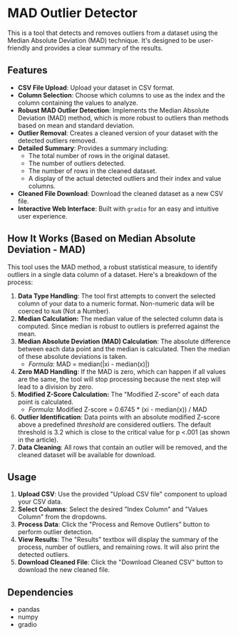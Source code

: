 # MAD Outlier Detector

This is a tool that detects and removes outliers from a dataset using the Median Absolute Deviation (MAD) technique. It's designed to be user-friendly and provides a clear summary of the results.

## Features

-   **CSV File Upload**: Upload your dataset in CSV format.
-   **Column Selection**: Choose which columns to use as the index and the column containing the values to analyze.
-   **Robust MAD Outlier Detection**: Implements the Median Absolute Deviation (MAD) method, which is more robust to outliers than methods based on mean and standard deviation.
-   **Outlier Removal**: Creates a cleaned version of your dataset with the detected outliers removed.
-   **Detailed Summary**:  Provides a summary including:
    -   The total number of rows in the original dataset.
    -   The number of outliers detected.
    -   The number of rows in the cleaned dataset.
    -   A display of the actual detected outliers and their index and value columns.
-   **Cleaned File Download**: Download the cleaned dataset as a new CSV file.
-   **Interactive Web Interface**: Built with `gradio` for an easy and intuitive user experience.

## How It Works (Based on Median Absolute Deviation - MAD)

This tool uses the MAD method, a robust statistical measure, to identify outliers in a single data column of a dataset.  Here's a breakdown of the process:

1.  **Data Type Handling**: The tool first attempts to convert the selected column of your data to a numeric format. Non-numeric data will be coerced to `NaN` (Not a Number).
2.  **Median Calculation:** The median value of the selected column data is computed. Since median is robust to outliers is preferred against the mean.
3.  **Median Absolute Deviation (MAD) Calculation**: The absolute difference between each data point and the median is calculated. Then the median of these absolute deviations is taken.
    -   *Formula:* MAD =  median(|xi - median(x)|)
4. **Zero MAD Handling**: If the MAD is zero, which can happen if all values are the same, the tool will stop processing because the next step will lead to a division by zero.
5.  **Modified Z-Score Calculation:** The "Modified Z-score" of each data point is calculated. 
    -  *Formula:* Modified Z-score = 0.6745 * (xi - median(x)) / MAD
6.  **Outlier Identification**: Data points with an absolute modified Z-score above a predefined *threshold* are considered outliers. The default threshold is 3.2 which is close to the critical value for p <.001 (as shown in the article).
7. **Data Cleaning**: All rows that contain an outlier will be removed, and the cleaned dataset will be available for download.

## Usage

1.  **Upload CSV**: Use the provided "Upload CSV file" component to upload your CSV data.
2.  **Select Columns**: Select the desired "Index Column" and "Values Column" from the dropdowns.
3.  **Process Data**: Click the "Process and Remove Outliers" button to perform outlier detection.
4.  **View Results**: The "Results" textbox will display the summary of the process, number of outliers, and remaining rows. It will also print the detected outliers.
5.  **Download Cleaned File**: Click the "Download Cleaned CSV" button to download the new cleaned file.

## Dependencies

-   pandas
-   numpy
-   gradio
